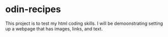 # odin-recipes

This project is to test my html coding skills.
I will be demoonstrating setting up a webpage that has images, links, and text.